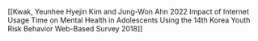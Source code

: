 [[Kwak, Yeunhee Hyejin Kim and Jung-Won Ahn 2022 Impact of Internet Usage Time on Mental Health in Adolescents Using the 14th Korea Youth Risk Behavior Web-Based Survey 2018]]

